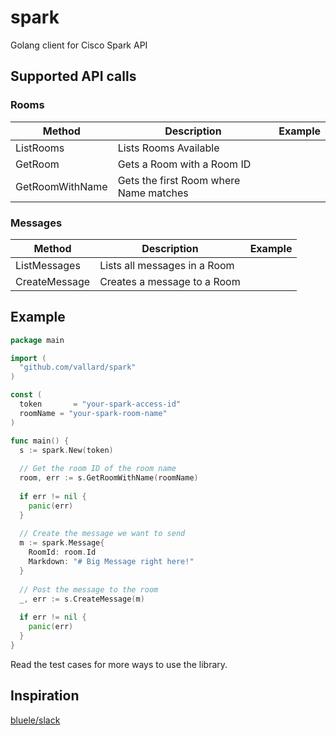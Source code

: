 # spark
Golang client for Cisco Spark API

## Supported API calls

### Rooms
Method | Description | Example
--- | --- | --- 
ListRooms | Lists Rooms Available | 
GetRoom | Gets a Room with a Room ID |
GetRoomWithName | Gets the first Room where Name matches|

### Messages
Method | Description | Example
--- | --- | --- 
ListMessages | Lists all messages in a Room |
CreateMessage | Creates a message to a Room |

## Example

```go
package main

import (
  "github.com/vallard/spark"
)

const (
  token       = "your-spark-access-id"
  roomName = "your-spark-room-name"
)

func main() {
  s := spark.New(token)
  
  // Get the room ID of the room name
  room, err := s.GetRoomWithName(roomName)
  
  if err != nil {
  	panic(err)
  }
  
  // Create the message we want to send
  m := spark.Message{
  	RoomId: room.Id
  	Markdown: "# Big Message right here!"
  }
  
  // Post the message to the room
  _, err := s.CreateMessage(m)
  
  if err != nil {
    panic(err)
  }
}
```

Read the test cases for more ways to use the library.

## Inspiration

[bluele/slack](https://github.com/bleule/slack) 
